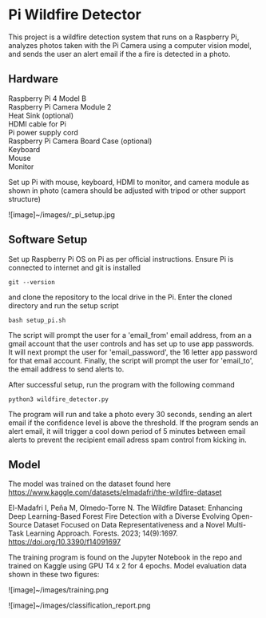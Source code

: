 # Pi Wildfire Detector

This project is a wildfire detection system that runs on a Raspberry Pi, analyzes photos taken with the Pi Camera using a computer vision model, and sends the user an alert email if the a fire is detected in a photo.

## Hardware
Raspberry Pi 4 Model B  
Raspberry Pi Camera Module 2  
Heat Sink (optional)  
HDMI cable for Pi  
Pi power supply cord  
Raspberry Pi Camera Board Case (optional)  
Keyboard  
Mouse  
Monitor

Set up Pi with mouse, keyboard, HDMI to monitor, and camera module as shown in photo (camera should be adjusted with tripod or other support structure)

![image]~/images/r_pi_setup.jpg
## Software Setup

Set up Raspberry Pi OS on Pi as per official instructions. Ensure Pi is connected to internet and git is installed

```git --version```

and clone the repository to the local drive in the Pi. Enter the cloned directory and run the setup script

```bash setup_pi.sh```

The script will prompt the user for a 'email_from' email address, from an a gmail account that the user controls and has set up to use app passwords. It will next prompt the user for 'email_password', the 16 letter app password for that email account. Finally, the script will prompt the user for 'email_to', the email address to send alerts to.

After successful setup, run the program with the following command

```python3 wildfire_detector.py``` 

The program will run and take a photo every 30 seconds, sending an alert email if the confidence level is above the threshold. If the program sends an alert email, it will trigger a cool down period of 5 minutes between email alerts to prevent the recipient email adress spam control from kicking in.




## Model
The model was trained on the dataset found here https://www.kaggle.com/datasets/elmadafri/the-wildfire-dataset

El-Madafri I, Peña M, Olmedo-Torre N. The Wildfire Dataset: Enhancing Deep Learning-Based Forest Fire Detection with a Diverse Evolving Open-Source Dataset Focused on Data Representativeness and a Novel Multi-Task Learning Approach. Forests. 2023; 14(9):1697. https://doi.org/10.3390/f14091697

The training program is found on the Jupyter Notebook in the repo and trained on Kaggle using GPU T4 x 2 for 4 epochs. Model evaluation data shown in these two figures:

![image]~/images/training.png

![image]~/images/classification_report.png